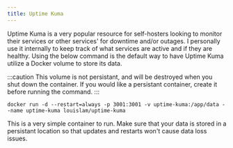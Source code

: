 ```yaml
---
title: Uptime Kuma
---
```


Uptime Kuma is a very popular resource for self-hosters looking to monitor their services or other services' for downtime and/or outages. I personally use it internally to keep track of what services are active and if they are healthy. Using the below command is the default way to have Uptime Kuma utilize a Docker volume to store its data.

:::caution
This volume is not persistant, and will be destroyed when you shut down the container. If you would like a persistant container, create it before running the command.
:::

``` docker
docker run -d --restart=always -p 3001:3001 -v uptime-kuma:/app/data --name uptime-kuma louislam/uptime-kuma
```

This is a very simple container to run. Make sure that your data is stored in a persistant location so that updates and restarts won't cause data loss issues.